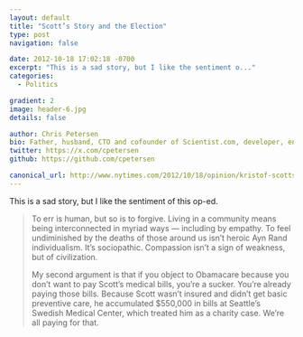 ```yaml
---
layout: default
title: "Scott’s Story and the Election"
type: post
navigation: false

date: 2012-10-18 17:02:18 -0700
excerpt: "This is a sad story, but I like the sentiment o..."
categories:
  - Politics

gradient: 2
image: header-6.jpg
details: false

author: Chris Petersen
bio: Father, husband, CTO and cofounder of Scientist.com, developer, entrepreneur and technologist.
twitter: https://x.com/cpetersen
github: https://github.com/cpetersen

canonical_url: http://www.nytimes.com/2012/10/18/opinion/kristof-scotts-story-and-the-election.html?smid=tw-share&_r=0
---
```



This is a sad story, but I like the sentiment of this op-ed.

 >
 >
 > To err is human, but so is to forgive. Living in a community means being interconnected in myriad ways — including by empathy. To feel undiminished by the deaths of those around us isn’t heroic Ayn Rand individualism. It’s sociopathic. Compassion isn’t a sign of weakness, but of civilization.
 >
 > My second argument is that if you object to Obamacare because you don’t want to pay Scott’s medical bills, you’re a sucker. You’re already paying those bills. Because Scott wasn’t insured and didn’t get basic preventive care, he accumulated $550,000 in bills at Seattle’s Swedish Medical Center, which treated him as a charity case. We’re all paying for that.
 >
 >
